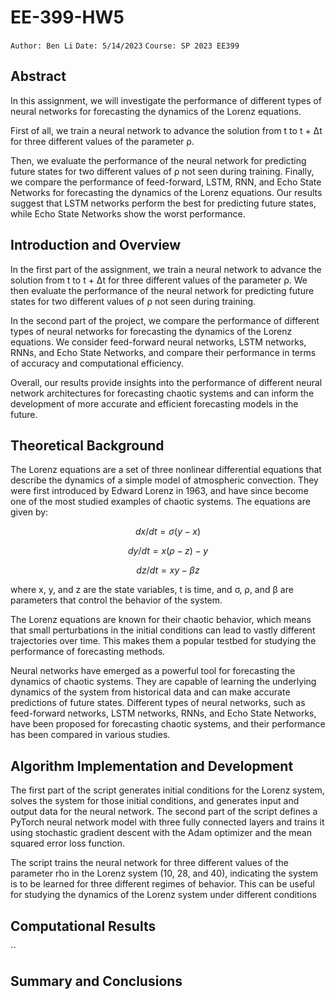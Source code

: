 # EE-399-HW5
``Author: Ben Li``
``Date: 5/14/2023``
``Course: SP 2023 EE399``

## Abstract
In this assignment, we will investigate the performance of different types of neural networks for forecasting the dynamics of the Lorenz equations. 

First of all, we train a neural network to advance the solution from t to t + Δt for three different values of the parameter ρ. 

Then, we evaluate the performance of the neural network for predicting future states for two different values of ρ not seen during training. Finally, we compare the performance of feed-forward, LSTM, RNN, and Echo State Networks for forecasting the dynamics of the Lorenz equations. Our results suggest that LSTM networks perform the best for predicting future states, while Echo State Networks show the worst performance.

## Introduction and Overview
In the first part of the assignment, we train a neural network to advance the solution from t to t + Δt for three different values of the parameter ρ. We then evaluate the performance of the neural network for predicting future states for two different values of ρ not seen during training.

In the second part of the project, we compare the performance of different types of neural networks for forecasting the dynamics of the Lorenz equations. We consider feed-forward neural networks, LSTM networks, RNNs, and Echo State Networks, and compare their performance in terms of accuracy and computational efficiency.

Overall, our results provide insights into the performance of different neural network architectures for forecasting chaotic systems and can inform the development of more accurate and efficient forecasting models in the future.
## Theoretical Background
The Lorenz equations are a set of three nonlinear differential equations that describe the dynamics of a simple model of atmospheric convection. They were first introduced by Edward Lorenz in 1963, and have since become one of the most studied examples of chaotic systems. The equations are given by:

$$dx/dt = σ(y - x)$$

$$dy/dt = x(ρ - z) - y$$

$$dz/dt = xy - βz $$

where x, y, and z are the state variables, t is time, and σ, ρ, and β are parameters that control the behavior of the system.

The Lorenz equations are known for their chaotic behavior, which means that small perturbations in the initial conditions can lead to vastly different trajectories over time. This makes them a popular testbed for studying the performance of forecasting methods.

Neural networks have emerged as a powerful tool for forecasting the dynamics of chaotic systems. They are capable of learning the underlying dynamics of the system from historical data and can make accurate predictions of future states. Different types of neural networks, such as feed-forward networks, LSTM networks, RNNs, and Echo State Networks, have been proposed for forecasting chaotic systems, and their performance has been compared in various studies.
## Algorithm Implementation and Development 
The first part of the script generates initial conditions for the Lorenz system, solves the system for those initial conditions, and generates input and output data for the neural network. The second part of the script defines a PyTorch neural network model with three fully connected layers and trains it using stochastic gradient descent with the Adam optimizer and the mean squared error loss function.

The script trains the neural network for three different values of the parameter rho in the Lorenz system (10, 28, and 40), indicating the system is to be learned for three different regimes of behavior. This can be useful for studying the dynamics of the Lorenz system under different conditions
## Computational Results
``
## Summary and Conclusions
